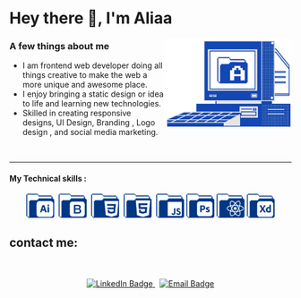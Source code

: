 
# Hey there :wave:, I'm Aliaa 




<img align="right" alt="GIF" height="160px" src="./icons/bg-2-01.png" />

### A few things about me
- I am frontend web developer doing all things creative to make the web a more unique and awesome place.
- I enjoy bringing a static design or idea to life and learning new technologies.
- Skilled in creating responsive designs, UI Design, Branding , Logo design , and social media marketing.
<!-- - Graduated in 2021 with a B.S. in Web Design & Development from Southern New Hampshire University
 - Currently working on a web application for film photography and for international travel -->

<br>

---

####  My Technical skills :
<div align="center">
<div>
  <img src="./icons/ai.png" title="HTML5" alt="HTML" width="50" />&nbsp;
  <img src="./icons/boot.png"  title="CSS3" alt="CSS" width="50"  />&nbsp;
  <img src="./icons/css.png" title="JavaScript" alt="JavaScript" width="50"  />&nbsp;
  <img src="./icons/html.png" title="TailwindCSS" alt="TailwindCSS" width="50"   />&nbsp;
  <img src="./icons/js (2).png" title="Git" alt="Git" width="50"  />
  <img src="./icons/ps.png" title="Xd" alt="Xd" width="50" />
  <img src="./icons/react.png" title="Figma" alt="Figma" width="50"  />
  <img src="./icons/xd.png" title="VSCode" alt="VSCode" width="50" />
 
</div>
</div>



## contact me:
<div id="badges" align ="center">
  <br><br>
  <a href="">
    <img src="https://img.shields.io/badge/LinkedIn-blue?style=for-the-badge&logo=linkedin&logoColor=white" alt="LinkedIn Badge"/>
  </a>&nbsp;
 
 
  <a href="">
    <img src="https://img.shields.io/badge/Gmail-blue?style=for-the-badge&logo=gmail&logoColor=white&color=bb001b" alt="Email Badge" />
  </a>
  
  
</div>



